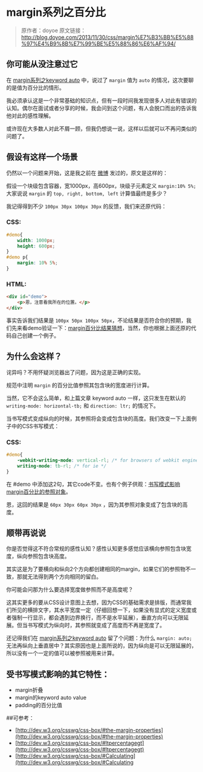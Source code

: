 # margin系列之百分比
>原作者：doyoe
原文链接：http://blog.doyoe.com/2013/11/30/css/margin%E7%B3%BB%E5%88%97%E4%B9%8B%E7%99%BE%E5%88%86%E6%AF%94/

## 你可能从没注意过它
在 [margin系列之keyword auto](http://www.kancloud.cn/jaya1992/fe-notes/71910) 中，说过了 `margin` 值为 `auto` 的情况，这次要聊的是值为百分比的情形。

我必须承认这是一个非常基础的知识点，但有一段时间我发现很多人对此有错误的认知。偶尔在面试或者分享的时候，我会问到这个问题，有人会脱口而出的告诉我他对此的感性理解。

或许现在大多数人对此不屑一顾，但我仍想说一说，这样以后就可以不再问类似的问题了。

## 假设有这样一个场景
仍然以一个问题来开始，这是我之前在 [微博](http://weibo.com/doyoe) 发过的，原文是这样的：

假设一个块级包含容器，宽1000px，高600px，块级子元素定义 `margin:10% 5%;` 大家说说 `margin` 的 `top, right, bottom, left` 计算值最终是多少？

我记得得到不少 `100px 30px 100px 30px` 的反馈，我们来还原代码：

### CSS:
```css
#demo{
	width: 1000px;
	height: 600px;
}
#demo p{
	margin: 10% 5%;
}
```
### HTML:
```html
<div id="demo">
	<p>恩，注意看我所在的位置。</p>
</div>
```
事实告诉我们结果是 `100px 50px 100px 50px`，不论结果是否符合你的预期，我们先来看demo验证一下：[margin百分比结果猜想](http://demo.doyoe.com/css/margin/percentage.htm)，当然，你也根据上面还原的代码自己创建一个例子。

## 为什么会这样？
诧异吗？不用怀疑浏览器出了问题，因为这是正确的实现。

规范中注明 `margin` 的百分比值参照其包含块的宽度进行计算。

当然，它不会这么简单，和上篇文章 keyword auto 一样，这只发生在默认的 `writing-mode: horizontal-tb;` 和 `direction: ltr;` 的情况下。

当书写模式变成纵向的时候，其参照将会变成包含块的高度。我们改变一下上面例子中的CSS书写模式：
### CSS:
```css
#demo{
	-webkit-writing-mode: vertical-rl; /* for browsers of webkit engine */
	writing-mode: tb-rl; /* for ie */
}
```
在 #demo 中添加这2句，其它code不变。也有个例子供观：[书写模式影响margin百分比的参照对象](http://demo.doyoe.com/css/margin/percentage2.htm)。

恩，这回的结果是 `60px 30px 60px 30px` ，因为其参照对象变成了包含块的高度。

## 顺带再说说
你是否觉得这不符合常规的感性认知？感性认知更多感觉应该横向参照包含块宽度，纵向参照包含块高度。

其实这是为了要横向和纵向2个方向都创建相同的margin，如果它们的参照物不一致，那就无法得到两个方向相同的留白。

你可能会问那为什么要选择宽度做参照而不是高度呢？

这其实更多的要从CSS设计意图上去想，因为CSS的基础需求是排版，而通常我们所见的横排文字，其水平宽度一定（仔细回想一下，如果没有显式的定义宽度或者强制一行显示，都会遇到边界换行，而不是水平延展），垂直方向可以无限延展。但当书写模式为纵向时，其参照就变成了高度而不再是宽度了。

还记得我们在 [margin系列之keyword auto](http://www.kancloud.cn/jaya1992/fe-notes/71910) 留了个问题：为什么 `margin: auto;` 无法再纵向上垂直居中？其实原因也是上面所说的，因为纵向是可以无限延展的，所以没有一个一定的值可以被参照被用来计算。

## 受书写模式影响的其它特性：
- margin折叠
- margin的keyword auto value
- padding的百分比值

##可参考：

- [http://dev.w3.org/csswg/css-box/#the-margin-properties](http://dev.w3.org/csswg/css-box/#the-margin-properties)
- [http://dev.w3.org/csswg/css-box/#ltpercentagegt](http://dev.w3.org/csswg/css-box/#ltpercentagegt)
- [http://dev.w3.org/csswg/css-box/#Calculating](http://dev.w3.org/csswg/css-box/#Calculating
